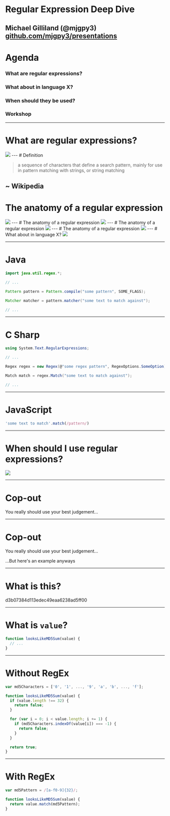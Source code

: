 # Regular Expression Deep Dive
Michael Gilliland (@mjgpy3) <br />
[github.com/mjgpy3/presentations](https://github.com/mjgpy3/presentations)
---
# Agenda

### What are regular expressions?

### What about in language X?

### When should they be used?

### Workshop
---
# What are regular expressions?

<img src="https://upload.wikimedia.org/wikipedia/en/b/b9/MagrittePipe.jpg" style="max-width: 100%;">
</img>
---
# Definition

> a sequence of characters that define a search pattern, mainly for use in pattern matching with strings, or string matching

 ~ Wikipedia
---
# The anatomy of a regular expression

<img src="static/images/regex_anatomy.png" style="max-width: 100%;">
</img>
---
# The anatomy of a regular expression

<img src="static/images/regex_anatomy_2.png" style="max-width: 100%;">
</img>
---
# The anatomy of a regular expression

<img src="static/images/regex_anatomy_3.png" style="max-width: 100%;">
</img>
---
# The anatomy of a regular expression

<img src="static/images/regex_anatomy_3.png" style="max-width: 100%;">
</img>
---
# What about in language X?

<img src="http://m.cdn.blog.hu/eo/eotvoskollegium/image/0mcbgopp8cvvlnxxsx.jpg" style="max-width: 100%;">
</img>

---
# Java
```java
import java.util.regex.*;

// ...

Pattern pattern = Pattern.compile("some pattern", SOME_FLAGS);

Matcher matcher = pattern.matcher("some text to match against");

// ...
```

---
# C Sharp
```c#
using System.Text.RegularExpressions;

// ...

Regex regex = new Regex(@"some regex pattern", RegexOptions.SomeOption);

Match match = regex.Match("some text to match against");

// ...
```

---
# JavaScript
```javascript
'some text to match'.match(/pattern/)
```

---
# When should I use regular expressions?

<img src="http://poshcommunication.com/wp-content/uploads/2015/03/confused-880735_1280-900x600.jpg" style="max-width: 100%;">
</img>

---
# Cop-out

You really should use your best judgement...

---
# Cop-out

You really should use your best judgement...

...But here's an example anyways

---
# What is this?

d3b07384d113edec49eaa6238ad5ff00

---
# What is `value`?

```javascript
function looksLikeMD5Sum(value) {
  // ...
}
```

---
# Without RegEx

```javascript
var md5Characters = ['0', '1', ..., '9', 'a', 'b', ..., 'f'];

function looksLikeMD5Sum(value) {
  if (value.length !== 32) {
    return false;
  }

  for (var i = 0; i < value.length; i += 1) {
    if (md5Characters.indexOf(value[i]) === -1) {
      return false;
    }
  }

  return true;
}
```

---
# With RegEx

```javascript
var md5Pattern = /[a-f0-9]{32}/;

function looksLikeMD5Sum(value) {
  return value.match(md5Pattern);
}
```
